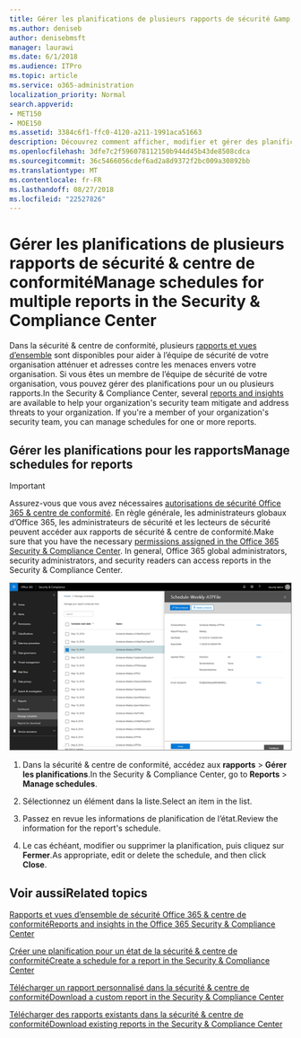 ```yaml
---
title: Gérer les planifications de plusieurs rapports de sécurité &amp; centre de conformité
ms.author: deniseb
author: denisebmsft
manager: laurawi
ms.date: 6/1/2018
ms.audience: ITPro
ms.topic: article
ms.service: o365-administration
localization_priority: Normal
search.appverid:
- MET150
- MOE150
ms.assetid: 3384c6f1-ffc0-4120-a211-1991aca51663
description: Découvrez comment afficher, modifier et gérer des planifications pour les rapports de sécurité &amp; centre de conformité.
ms.openlocfilehash: 3dfe7c2f596078112150b944d45b43de8508cdca
ms.sourcegitcommit: 36c5466056cdef6ad2a8d9372f2bc009a30892bb
ms.translationtype: MT
ms.contentlocale: fr-FR
ms.lasthandoff: 08/27/2018
ms.locfileid: "22527826"
---
```

# <a name="manage-schedules-for-multiple-reports-in-the-security-amp-compliance-center"></a><span data-ttu-id="75e20-103">Gérer les planifications de plusieurs rapports de sécurité &amp; centre de conformité</span><span class="sxs-lookup"><span data-stu-id="75e20-103">Manage schedules for multiple reports in the Security &amp; Compliance Center</span></span>

<span data-ttu-id="75e20-p101">Dans la sécurité &amp; centre de conformité, plusieurs [rapports et vues d’ensemble](reports-and-insights-in-security-and-compliance.md) sont disponibles pour aider à l’équipe de sécurité de votre organisation atténuer et adresses contre les menaces envers votre organisation. Si vous êtes un membre de l’équipe de sécurité de votre organisation, vous pouvez gérer des planifications pour un ou plusieurs rapports.</span><span class="sxs-lookup"><span data-stu-id="75e20-p101">In the Security &amp; Compliance Center, several [reports and insights](reports-and-insights-in-security-and-compliance.md) are available to help your organization's security team mitigate and address threats to your organization. If you're a member of your organization's security team, you can manage schedules for one or more reports.</span></span> 
  
## <a name="manage-schedules-for-reports"></a><span data-ttu-id="75e20-106">Gérer les planifications pour les rapports</span><span class="sxs-lookup"><span data-stu-id="75e20-106">Manage schedules for reports</span></span>

> [!IMPORTANT]
> <span data-ttu-id="75e20-p102">Assurez-vous que vous avez nécessaires [autorisations de sécurité Office 365 &amp; centre de conformité](permissions-in-the-security-and-compliance-center.md). En règle générale, les administrateurs globaux d’Office 365, les administrateurs de sécurité et les lecteurs de sécurité peuvent accéder aux rapports de sécurité &amp; centre de conformité.</span><span class="sxs-lookup"><span data-stu-id="75e20-p102">Make sure that you have the necessary [permissions assigned in the Office 365 Security &amp; Compliance Center](permissions-in-the-security-and-compliance-center.md). In general, Office 365 global administrators, security administrators, and security readers can access reports in the Security &amp; Compliance Center.</span></span> 
  
![Dans la sécurité &amp; centre de conformité, cliquez sur rapports \> gérer les planifications](media/efa5e2f9-bf73-4f85-acea-f1ca7e2bca5e.png)
  
1. <span data-ttu-id="75e20-110">Dans la sécurité &amp; centre de conformité, accédez aux **rapports** \> **Gérer les planifications**.</span><span class="sxs-lookup"><span data-stu-id="75e20-110">In the Security &amp; Compliance Center, go to **Reports** \> **Manage schedules**.</span></span>
    
2. <span data-ttu-id="75e20-111">Sélectionnez un élément dans la liste.</span><span class="sxs-lookup"><span data-stu-id="75e20-111">Select an item in the list.</span></span>
    
3. <span data-ttu-id="75e20-112">Passez en revue les informations de planification de l’état.</span><span class="sxs-lookup"><span data-stu-id="75e20-112">Review the information for the report's schedule.</span></span>
    
4. <span data-ttu-id="75e20-113">Le cas échéant, modifier ou supprimer la planification, puis cliquez sur **Fermer**.</span><span class="sxs-lookup"><span data-stu-id="75e20-113">As appropriate, edit or delete the schedule, and then click **Close**.</span></span>
    
## <a name="related-topics"></a><span data-ttu-id="75e20-114">Voir aussi</span><span class="sxs-lookup"><span data-stu-id="75e20-114">Related topics</span></span>

[<span data-ttu-id="75e20-115">Rapports et vues d’ensemble de sécurité Office 365 &amp; centre de conformité</span><span class="sxs-lookup"><span data-stu-id="75e20-115">Reports and insights in the Office 365 Security &amp; Compliance Center</span></span>](reports-and-insights-in-security-and-compliance.md)
  
[<span data-ttu-id="75e20-116">Créer une planification pour un état de la sécurité &amp; centre de conformité</span><span class="sxs-lookup"><span data-stu-id="75e20-116">Create a schedule for a report in the Security &amp; Compliance Center</span></span>](create-a-schedule-for-a-report.md)
  
[<span data-ttu-id="75e20-117">Télécharger un rapport personnalisé dans la sécurité &amp; centre de conformité</span><span class="sxs-lookup"><span data-stu-id="75e20-117">Download a custom report in the Security &amp; Compliance Center</span></span>](set-up-and-download-a-custom-report.md)
  
[<span data-ttu-id="75e20-118">Télécharger des rapports existants dans la sécurité &amp; centre de conformité</span><span class="sxs-lookup"><span data-stu-id="75e20-118">Download existing reports in the Security &amp; Compliance Center</span></span>](download-existing-reports.md)
  

